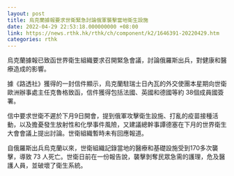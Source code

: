 ```yaml
---
layout: post
title: 烏克蘭據報要求世衛緊急討論俄軍襲擊當地衛生設施
date: 2022-04-29 22:53:18.000000000 +08:00
link: https://news.rthk.hk/rthk/ch/component/k2/1646391-20220429.htm
categories: rthk
---
```


烏克蘭據報已致函世界衛生組織要求召開緊急會議，討論俄羅斯出兵，對健康和醫療造成的影響。

據《路透社》獲得的一封信件顯示，烏克蘭駐瑞士日內瓦的外交使團本星期向世衛歐洲辦事處主任克魯格致函，信件獲得包括法國、英國和德國等約 38個成員國簽署。

信中要求世衛不遲於下月9日開會，提到俄軍攻擊衛生設施、打亂的疫苗接種活動，以及擔憂發生放射性和化學事件風險，又建議總幹事譚德塞在下月的世界衛生大會會議上提出討論。世衛組織暫時未有回應報道。

自俄羅斯出兵烏克蘭以來，世衛組織記錄當地的醫療和基礎設施受到170多次襲擊，導致 73 人死亡。世衛日前在一份報告說，襲擊剝奪民眾急需的護理，危及醫護人員，並破壞了衛生系統。
